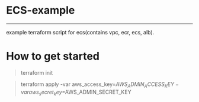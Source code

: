 
# ECS-example
---
example terraform script for ecs(contains vpc, ecr, ecs, alb).

# How to get started
> terraform init 

> terraform apply -var aws_access_key=$AWS_ADMIN_ACCESS_KEY -var aws_secret_key=$AWS_ADMIN_SECRET_KEY